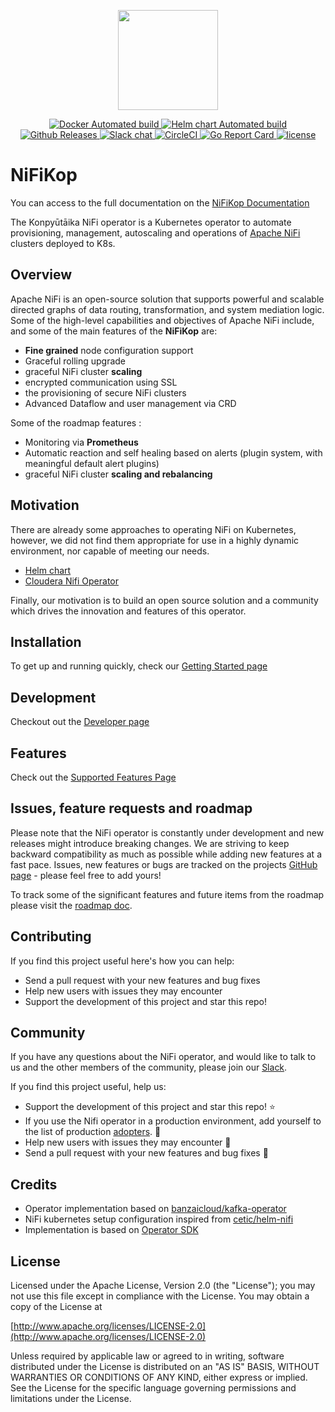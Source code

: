 <p align="center"><img src="docs/img/nifikop.png" width="160"></p>

<p align="center">
  <a href="https://github.com/konpyutaika/nifikop/pkgs/container/docker-images%2Fnifikop">
    <img src="https://img.shields.io/github/v/release/konpyutaika/nifikop?style=shield&logo=docker" alt="Docker Automated build">
  </a>

  <a href="https://github.com/orgs/konpyutaika/packages/container/package/helm-charts%2Fnifikop">
    <img src="https://img.shields.io/github/v/release/konpyutaika/nifikop?style=shield&logo=helm" alt="Helm chart Automated build">
  </a>

  <a href="https://github.com/konpyutaika/nifikop/releases">
    <img src="https://img.shields.io/github/v/release/konpyutaika/nifikop?style=shield&logo=github" alt="Github Releases">
  </a>

  <a href="https://join.slack.com/t/konpytika/shared_invite/zt-1f0z06xv7-VjnKwrUBcyE2I_BwOukIUQ">
    <img src="https://img.shields.io/badge/slack-nifikop-brightgreen.svg?style=shield&logo=slack" alt="Slack chat">
  </a>

  <a href="https://circleci.com/gh/konpyutaika/nifikop">
    <img src="https://circleci.com/gh/konpyutaika/nifikop/tree/master.svg?style=shield&logo=circleci" alt="CircleCI">
  </a>

  <a href="https://goreportcard.com/report/github.com/konpyutaika/nifikop">
    <img src="https://goreportcard.com/badge/github.com/konpyutaika/nifikop?style=shield&logo=go" alt="Go Report Card">
  </a>

  <a href="https://github.com/konpyutaika/nifikop/">
    <img src="https://img.shields.io/badge/license-Apache%20v2-orange.svg?style=shield&logo=apache" alt="license">
  </a>
</p>

# NiFiKop

You can access to the full documentation on the [NiFiKop Documentation](https://konpyutaika.github.io/nifikop/)

The Konpyūtāika NiFi operator is a Kubernetes operator to automate provisioning, management, autoscaling and operations of [Apache NiFi](https://nifi.apache.org/) clusters deployed to K8s.

## Overview

Apache NiFi is an open-source solution that supports powerful and scalable directed graphs of data routing, transformation, and system mediation logic. 
Some of the high-level capabilities and objectives of Apache NiFi include, and some of the main features of the **NiFiKop** are:

- **Fine grained** node configuration support
- Graceful rolling upgrade
- graceful NiFi cluster **scaling**
- encrypted communication using SSL
- the provisioning of secure NiFi clusters
- Advanced Dataflow and user management via CRD

Some of the roadmap features :

- Monitoring via **Prometheus**
- Automatic reaction and self healing based on alerts (plugin system, with meaningful default alert plugins)
- graceful NiFi cluster **scaling and rebalancing**

## Motivation

There are already some approaches to operating NiFi on Kubernetes, however, we did not find them appropriate for use in a highly dynamic environment, nor capable of meeting our needs.

- [Helm chart](https://github.com/cetic/helm-nifi)
- [Cloudera Nifi Operator](https://blog.cloudera.com/cloudera-flow-management-goes-cloud-native-with-apache-nifi-on-red-hat-openshift-kubernetes-platform/)

Finally, our motivation is to build an open source solution and a community which drives the innovation and features of this operator.

## Installation

To get up and running quickly, check our [Getting Started page](https://konpyutaika.github.io/nifikop/docs/2_setup/1_getting_started)

## Development

Checkout out the [Developer page](https://konpyutaika.github.io/nifikop/docs/6_contributing/1_developer_guide)

## Features

Check out the [Supported Features Page](https://konpyutaika.github.io/nifikop/docs/1_concepts/3_features)

## Issues, feature requests and roadmap

Please note that the NiFi operator is constantly under development and new releases might introduce breaking changes. We are striving to keep backward compatibility as much as possible while adding new features at a fast pace. Issues, new features or bugs are tracked on the projects [GitHub page](https://github.com/konpyutaika/nifikop/issues) - please feel free to add yours!

To track some of the significant features and future items from the roadmap please visit the [roadmap doc](https://konpyutaika.github.io/nifikop/docs/1_concepts/4_roadmap).

## Contributing 

If you find this project useful here's how you can help:

- Send a pull request with your new features and bug fixes
- Help new users with issues they may encounter
- Support the development of this project and star this repo!

## Community

If you have any questions about the NiFi operator, and would like to talk to us and the other members of the community, please join our [Slack](https://join.slack.com/t/konpytika/shared_invite/zt-14md072lv-Jr8mqYoeUrqzfZF~YGUpXA).

If you find this project useful, help us:

- Support the development of this project and star this repo! :star:
- If you use the Nifi operator in a production environment, add yourself to the list of production [adopters](ADOPTERS.md). :metal: <br>
- Help new users with issues they may encounter :muscle:
- Send a pull request with your new features and bug fixes :rocket:

## Credits

- Operator implementation based on [banzaicloud/kafka-operator](https://github.com/banzaicloud/kafka-operator)
- NiFi kubernetes setup configuration inspired from [cetic/helm-nifi](https://github.com/cetic/helm-nifi)
- Implementation is based on [Operator SDK](https://github.com/operator-framework/operator-sdk)

## License

Licensed under the Apache License, Version 2.0 (the "License");
you may not use this file except in compliance with the License.
You may obtain a copy of the License at

[http://www.apache.org/licenses/LICENSE-2.0](http://www.apache.org/licenses/LICENSE-2.0)

Unless required by applicable law or agreed to in writing, software
distributed under the License is distributed on an "AS IS" BASIS,
WITHOUT WARRANTIES OR CONDITIONS OF ANY KIND, either express or implied.
See the License for the specific language governing permissions and
limitations under the License.